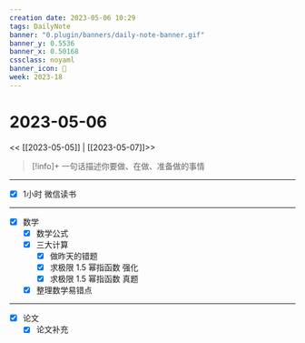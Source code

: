 ```yaml
---
creation date: 2023-05-06 10:29
tags: DailyNote
banner: "0.plugin/banners/daily-note-banner.gif"
banner_y: 0.5536
banner_x: 0.50168
cssclass: noyaml
banner_icon: 💌
week: 2023-18
---
```


# 2023-05-06

<< [[2023-05-05]] | [[2023-05-07]]>>


> [!info]+ 一句话描述你要做、在做、准备做的事情
> 

---

- [x] 1小时 微信读书

---

- [x] 数学
	- [x] 数学公式
	- [x] 三大计算
		- [x] 做昨天的错题
		- [x] 求极限 1.5 幂指函数 强化
		- [x] 求极限 1.5 幂指函数 真题
	- [x] 整理数学易错点
---

- [x] 论文
	- [x] 论文补充
